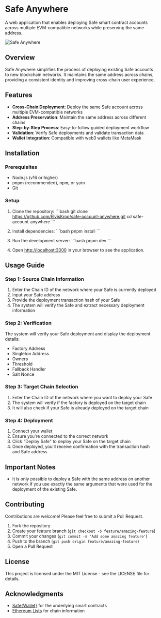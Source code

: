 # Safe Anywhere

A web application that enables deploying Safe smart contract accounts across multiple EVM-compatible networks while preserving the same address.

![Safe Anywhere](/images/safe-anywhere-banner.png)

## Overview

Safe Anywhere simplifies the process of deploying existing Safe accounts to new blockchain networks. It maintains the same address across chains, providing a consistent identity and improving cross-chain user experience.

## Features

- **Cross-Chain Deployment**: Deploy the same Safe account across multiple EVM-compatible networks
- **Address Preservation**: Maintain the same address across different chains
- **Step-by-Step Process**: Easy-to-follow guided deployment workflow
- **Validation**: Verify Safe deployments and validate transaction data
- **Wallet Integration**: Compatible with web3 wallets like MetaMask

## Installation

### Prerequisites

- Node.js (v16 or higher)
- pnpm (recommended), npm, or yarn
- Git

### Setup

1. Clone the repository:
   \`\`\`bash
   git clone https://github.com/ElvisKrop/safe-account-anywhere.git
   cd safe-account-anywhere
   \`\`\`

2. Install dependencies:
   \`\`\`bash
   pnpm install
   \`\`\`

3. Run the development server:
   \`\`\`bash
   pnpm dev
   \`\`\`

4. Open [http://localhost:3000](http://localhost:3000) in your browser to see the application.

## Usage Guide

### Step 1: Source Chain Information

1. Enter the Chain ID of the network where your Safe is currently deployed
2. Input your Safe address
3. Provide the deployment transaction hash of your Safe
4. The system will verify the Safe and extract necessary deployment information

### Step 2: Verification

The system will verify your Safe deployment and display the deployment details:
- Factory Address
- Singleton Address
- Owners
- Threshold
- Fallback Handler
- Salt Nonce

### Step 3: Target Chain Selection

1. Enter the Chain ID of the network where you want to deploy your Safe
2. The system will verify if the factory is deployed on the target chain
3. It will also check if your Safe is already deployed on the target chain

### Step 4: Deployment

1. Connect your wallet
2. Ensure you're connected to the correct network
3. Click "Deploy Safe" to deploy your Safe on the target chain
4. Once deployed, you'll receive confirmation with the transaction hash and Safe address

## Important Notes

- It is only possible to deploy a Safe with the same address on another network if you use exactly the same arguments that were used for the deployment of the existing Safe.

## Contributing

Contributions are welcome! Please feel free to submit a Pull Request.

1. Fork the repository
2. Create your feature branch (`git checkout -b feature/amazing-feature`)
3. Commit your changes (`git commit -m 'Add some amazing feature'`)
4. Push to the branch (`git push origin feature/amazing-feature`)
5. Open a Pull Request

## License

This project is licensed under the MIT License - see the LICENSE file for details.

## Acknowledgments

- [Safe{Wallet}](https://safe.global/) for the underlying smart contracts
- [Ethereum Lists](https://github.com/ethereum-lists/chains) for chain information
